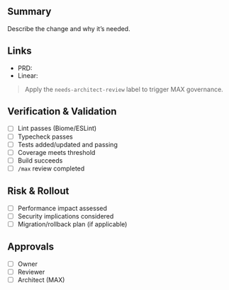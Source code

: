 ## Summary
Describe the change and why it’s needed.

## Links
- PRD: <url>
- Linear: <url>

> Apply the `needs-architect-review` label to trigger MAX governance.

## Verification & Validation
- [ ] Lint passes (Biome/ESLint)
- [ ] Typecheck passes
- [ ] Tests added/updated and passing
- [ ] Coverage meets threshold
- [ ] Build succeeds
- [ ] `/max` review completed

## Risk & Rollout
- [ ] Performance impact assessed
- [ ] Security implications considered
- [ ] Migration/rollback plan (if applicable)

## Approvals
- [ ] Owner
- [ ] Reviewer
- [ ] Architect (MAX)
